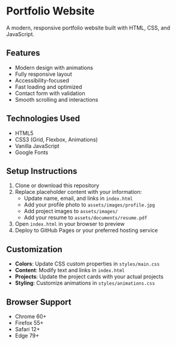 # Portfolio Website

A modern, responsive portfolio website built with HTML, CSS, and JavaScript.

## Features

- Modern design with animations
- Fully responsive layout  
- Accessibility-focused
- Fast loading and optimized
- Contact form with validation
- Smooth scrolling and interactions

## Technologies Used

- HTML5
- CSS3 (Grid, Flexbox, Animations)
- Vanilla JavaScript
- Google Fonts

## Setup Instructions

1. Clone or download this repository
2. Replace placeholder content with your information:
   - Update name, email, and links in `index.html`
   - Add your profile photo to `assets/images/profile.jpg`
   - Add project images to `assets/images/`
   - Add your resume to `assets/documents/resume.pdf`
3. Open `index.html` in your browser to preview
4. Deploy to GitHub Pages or your preferred hosting service

## Customization

- **Colors**: Update CSS custom properties in `styles/main.css`
- **Content**: Modify text and links in `index.html`
- **Projects**: Update the project cards with your actual projects
- **Styling**: Customize animations in `styles/animations.css`

## Browser Support

- Chrome 60+
- Firefox 55+
- Safari 12+
- Edge 79+

